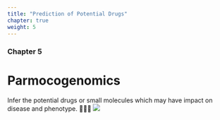 ```yaml
---
title: "Prediction of Potential Drugs"
chapter: true
weight: 5
---
```



### Chapter 5

# Parmocogenomics
Infer the potential drugs or small molecules which may have impact on disease and phenotype. 💊💊💊
![](/images/drug.png?width=30pc)